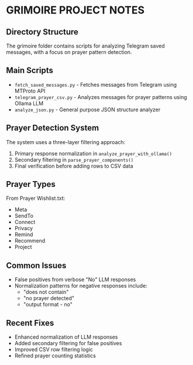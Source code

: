 # GRIMOIRE PROJECT NOTES

## Directory Structure
The grimoire folder contains scripts for analyzing Telegram saved messages, with a focus on prayer pattern detection.

## Main Scripts
- `fetch_saved_messages.py` - Fetches messages from Telegram using MTProto API
- `telegram_prayer_csv.py` - Analyzes messages for prayer patterns using Ollama LLM
- `analyze_json.py` - General purpose JSON structure analyzer

## Prayer Detection System
The system uses a three-layer filtering approach:
1. Primary response normalization in `analyze_prayer_with_ollama()`
2. Secondary filtering in `parse_prayer_components()`
3. Final verification before adding rows to CSV data

## Prayer Types
From Prayer Wishlist.txt:
- Meta
- SendTo
- Connect
- Privacy
- Remind
- Recommend
- Project

## Common Issues
- False positives from verbose "No" LLM responses
- Normalization patterns for negative responses include:
  - "does not contain"
  - "no prayer detected"
  - "output format - no"

## Recent Fixes
- Enhanced normalization of LLM responses
- Added secondary filtering for false positives
- Improved CSV row filtering logic
- Refined prayer counting statistics